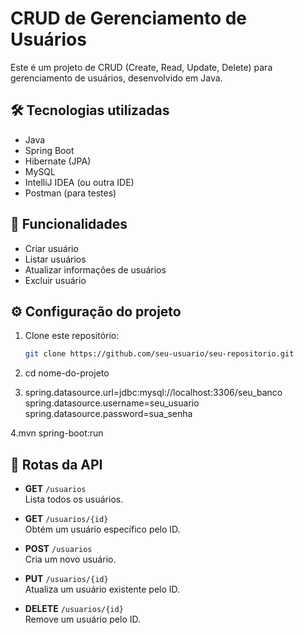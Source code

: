 # CRUD de Gerenciamento de Usuários

Este é um projeto de CRUD (Create, Read, Update, Delete) para gerenciamento de usuários, desenvolvido em Java.

## 🛠 Tecnologias utilizadas
- Java
- Spring Boot
- Hibernate (JPA)
- MySQL 
- IntelliJ IDEA (ou outra IDE)
- Postman (para testes)

## 🚀 Funcionalidades
- Criar usuário
- Listar usuários
- Atualizar informações de usuários
- Excluir usuário

## ⚙️ Configuração do projeto
1. Clone este repositório:
   ```sh
   git clone https://github.com/seu-usuario/seu-repositorio.git

2. cd nome-do-projeto

3. spring.datasource.url=jdbc:mysql://localhost:3306/seu_banco
spring.datasource.username=seu_usuario
spring.datasource.password=sua_senha

4.mvn spring-boot:run




## 📌 Rotas da API

- **GET** `/usuarios`  
  Lista todos os usuários.

- **GET** `/usuarios/{id}`  
  Obtém um usuário específico pelo ID.

- **POST** `/usuarios`  
  Cria um novo usuário.

- **PUT** `/usuarios/{id}`  
  Atualiza um usuário existente pelo ID.

- **DELETE** `/usuarios/{id}`  
  Remove um usuário pelo ID.


